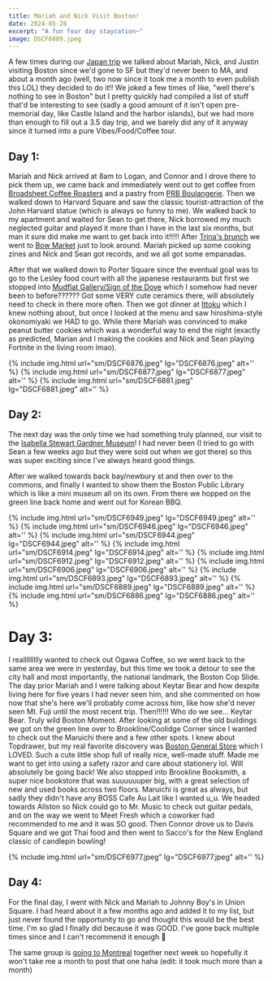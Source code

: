 ```yaml
---
title: Mariah and Nick Visit Boston!
date: 2024-05-28
excerpt: "A fun four day staycation~"
image: DSCF6889.jpeg
---
```


A few times during our [Japan trip](/posts/japan-2023/) we talked about Mariah, Nick, and Justin visiting Boston since we'd gone to SF but they'd never been to MA, and about a month ago (well, two now since it took me a month to even publish this LOL) they decided to do it!! We joked a few times of like, "well there's nothing to see in Boston" but I pretty quickly had compiled a list of stuff that'd be interesting to see (sadly a good amount of it isn't open pre-memorial day, like Castle Island and the harbor islands), but we had more than enough to fill out a 3.5 day trip, and we barely did any of it anyway since it turned into a pure Vibes/Food/Coffee tour.

## Day 1:

Mariah and Nick arrived at 8am to Logan, and Connor and I drove there to pick them up, we came back and immediately went out to get coffee from [Broadsheet Coffee Roasters](https://maps.app.goo.gl/Gaqx6KSrS4X4f71S7) and a pastry from [PRB Boulangerie](https://maps.app.goo.gl/He9npSzarVmKqCof9). Then we walked down to Harvard Square and saw the classic tourist-attraction of the John Harvard statue (which is always so funny to me). We walked back to my apartment and waited for Sean to get there, Nick borrowed my much neglected guitar and played it more than I have in the last six months, but man it sure did make me want to get back into it!!!!! After [Trina's brunch](https://maps.app.goo.gl/VvsFiYNRottEdg2BA) we went to [Bow Market](https://maps.app.goo.gl/ojSgo57GgjS4C1eZ6) just to look around. Mariah picked up some cooking zines and Nick and Sean got records, and we all got some empanadas.

After that we walked down to Porter Square since the eventual goal was to go to the Lesley food court with all the japanese restaurants but first we stopped into [Mudflat Gallery/Sign of the Dove](https://maps.app.goo.gl/qJnF8CS1iPoaRMq36) which I somehow had never been to before?????? Got some VERY cute ceramics there, will absolutely need to check in there more often. Then we got dinner at [Ittoku](https://maps.app.goo.gl/KaK1iVmUpSy8TAVe9) which I knew nothing about, but once I looked at the menu and saw hiroshima-style okonomiyaki we HAD to go. While there Mariah was convinced to make peanut butter cookies which was a wonderful way to end the night (exactly as predicted, Marian and I making the cookies and Nick and Sean playing Fortnite in the living room lmao).

{% include img.html url="sm/DSCF6876.jpeg" lg="DSCF6876.jpeg" alt='' %}
{% include img.html url="sm/DSCF6877.jpeg" lg="DSCF6877.jpeg" alt='' %}
{% include img.html url="sm/DSCF6881.jpeg" lg="DSCF6881.jpeg" alt='' %}

## Day 2:

The next day was the only time we had something truly planned, our visit to the [Isabella Stewart Gardner Museum](https://www.gardnermuseum.org)! I had never been (I tried to go with Sean a few weeks ago but they were sold out when we got there) so this was super exciting since I've always heard good things.

After we walked towards back bay/newbury st and then over to the commons, and finally I wanted to show them the Boston Public Library which is like a mini museum all on its own. From there we hopped on the green line back home and went out for Korean BBQ.

{% include img.html url="sm/DSCF6949.jpeg" lg="DSCF6949.jpeg" alt='' %}
{% include img.html url="sm/DSCF6946.jpeg" lg="DSCF6946.jpeg" alt='' %}
{% include img.html url="sm/DSCF6944.jpeg" lg="DSCF6944.jpeg" alt='' %}
{% include img.html url="sm/DSCF6914.jpeg" lg="DSCF6914.jpeg" alt='' %}
{% include img.html url="sm/DSCF6912.jpeg" lg="DSCF6912.jpeg" alt='' %}
{% include img.html url="sm/DSCF6906.jpeg" lg="DSCF6906.jpeg" alt='' %}
{% include img.html url="sm/DSCF6893.jpeg" lg="DSCF6893.jpeg" alt='' %}
{% include img.html url="sm/DSCF6889.jpeg" lg="DSCF6889.jpeg" alt='' %}
{% include img.html url="sm/DSCF6886.jpeg" lg="DSCF6886.jpeg" alt='' %}

# Day 3:

I reallllllllly wanted to check out Ogawa Coffee, so we went back to the same area we were in yesterday, but this time we took a detour to see the city hall and most importantly, the national landmark, the Boston Cop Slide. The day prior Mariah and I were talking about Keytar Bear and how despite living here for five years I had never seen him, and she commented on how now that she's here we'll probably come across him, like how she'd never seen Mt. Fuji until the most recent trip. Then!!!!!! Who do we see... Keytar Bear. Truly wild Boston Moment. After looking at some of the old buildings we got on the green line over to Brookline/Coolidge Corner since I wanted to check out the Maruichi there and a few other spots. I knew about Topdrawer, but my real favorite discovery was [Boston General Store](https://www.bostongeneralstore.com) which I LOVED. Such a cute little shop full of really nice, well-made stuff. Made me want to get into using a safety razor and care about stationery lol. Will absolutely be going back! We also stopped into Brookline Booksmith, a super nice bookstore that was suuuuuuper big, with a great selection of new and used books across two floors. Maruichi is great as always, but sadly they didn't have any BOSS Cafe Au Lait like I wanted u_u. We headed towards Allston so Nick could go to Mr. Music to check out guitar pedals, and on the way we went to Meet Fresh which a coworker had recommended to me and it was SO good. Then Connor drove us to Davis Square and we got Thai food and then went to Sacco's for the New England classic of candlepin bowling! 

{% include img.html url="sm/DSCF6977.jpeg" lg="DSCF6977.jpeg" alt='' %}

## Day 4:

For the final day, I went with Nick and Mariah to Johnny Boy's in Union Square. I had heard about it a few months ago and added it to my list, but just never found the opportunity to go and thought this would be the best time. I'm so glad I finally did because it was GOOD. I've gone back multiple times since and I can't recommend it enough 🫡

The same group is [going to Montreal](/summer-2024/) together next week so hopefully it won't take me a month to post that one haha (edit: it took much more than a month)
